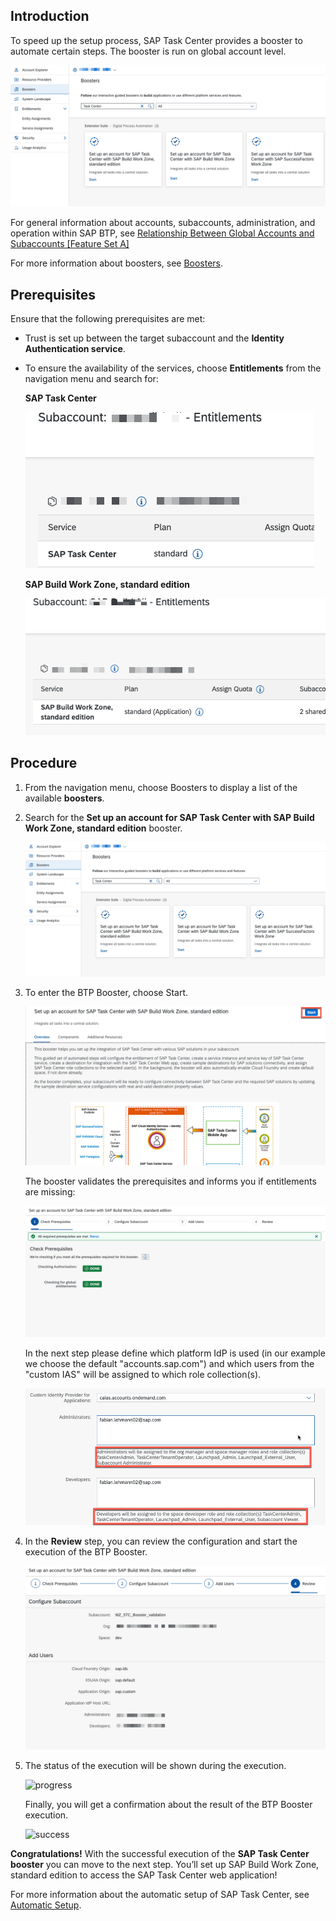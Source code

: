 ## Introduction

To speed up the setup process, SAP Task Center provides a booster to automate certain steps.
The booster is run on global account level.

![btp booster](images/btp_booster.png)

For general information about accounts, subaccounts, administration, and operation within SAP BTP, see [Relationship Between Global Accounts and Subaccounts [Feature Set A]](https://help.sap.com/products/BTP/65de2977205c403bbc107264b8eccf4b/8ed4a705efa0431b910056c0acdbf377.html?version=Cloud#loioeeda449cf252418a97e0f7c9abd30b9a)

For more information about boosters, see [Boosters](https://help.sap.com/products/BTP/65de2977205c403bbc107264b8eccf4b/fb1b56148f834749a2bf51127421610b.html).

## Prerequisites

Ensure that the following prerequisites are met:

- Trust is set up between the target subaccount and the **Identity Authentication service**.
- To ensure the availability of the services, choose **Entitlements** from the navigation menu and search for:

    **SAP Task Center**

    ![task center](images/tc_entitlement.png)
   

    **SAP Build Work Zone, standard edition**

    ![lp](images/bwz_entitlement.png)

## Procedure

1. From the navigation menu, choose Boosters to display a list of the available **boosters**.
2. Search for the **Set up an account for SAP Task Center with SAP Build Work Zone, standard edition** booster.

    ![btp booster procedure](images/btp_booster.png)

3. To enter the BTP Booster, choose Start.

    ![btp booster start](images/btp_booster_start.png)

    The booster validates the prerequisites and informs you if entitlements are missing:

    ![check](images/btp_booster_validation_prereq.png)

    In the next step please define which platform IdP is used (in our example we choose the default "accounts.sap.com") and which users from the "custom IAS" will be assigned to which role collection(s).

    ![check](images/btp_booster_idp_rc_assignemnet.png)

4. In the **Review** step, you can review the configuration and start the execution of the BTP Booster.

    ![check](images/btp_booster_review.png)

5. The status of the execution will be shown during the execution.

    ![progress](images/btp_booster_progress.png)

    Finally, you will get a confirmation about the result of the BTP Booster execution.

    ![success](images/btp_booster_success.png)

**Congratulations!** With the successful execution of the **SAP Task Center booster** you can move to the next step. You’ll set up SAP Build Work Zone, standard edition to access the SAP Task Center web application!

For more information about the automatic setup of SAP Task Center, see [Automatic Setup](https://help.sap.com/viewer/08cbda59b4954e93abb2ec85f1db399d/Cloud/en-US/3a499676e7ae4282af84092f778e3737.html).